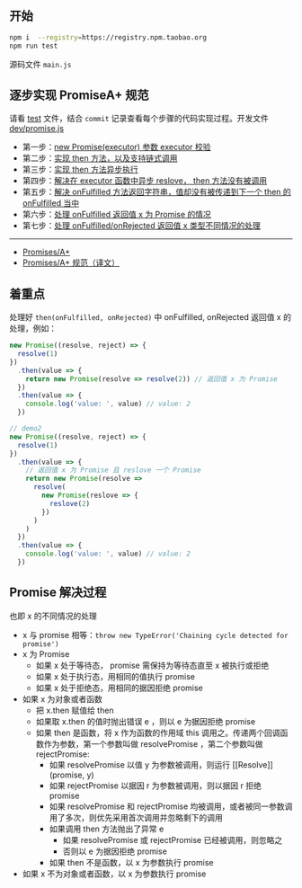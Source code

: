 ## 开始

```bash
npm i  --registry=https://registry.npm.taobao.org
npm run test
```

源码文件 `main.js`

## 逐步实现 PromiseA+ 规范

请看 [test](./test) 文件，结合 `commit` 记录查看每个步骤的代码实现过程。开发文件 [dev/promise.js](./dev/promise.js)

- 第一步：[new Promise(executor) 参数 executor 校验](./test/test1.js)
- 第二步：[实现 then 方法，以及支持链式调用](./test/test2.js)
- 第三步：[实现 then 方法异步执行](./test/test3.js)
- 第四步：[解决在 executor 函数中异步 reslove， then 方法没有被调用](./test/test4.js)
- 第五步：[解决 onFulfilled 方法返回字符串，值却没有被传递到下一个 then 的 onFulfilled 当中](./test/test5.js)
- 第六步：[处理 onFulfilled 返回值 x 为 Promise 的情况](./test/test6.js)
- 第七步：[处理 onFulfilled/onRejected 返回值 x 类型不同情况的处理](./test/test7.js)

---

- [Promises/A+](https://promisesaplus.com/)
- [Promises/A+ 规范（译文）](https://www.ituring.com.cn/article/66566)

## 着重点

处理好 `then(onFulfilled, onRejected)` 中 onFulfilled, onRejected 返回值 x 的处理，例如：

```js
new Promise((resolve, reject) => {
  resolve(1)
})
  .then(value => {
    return new Promise(resolve => resolve(2)) // 返回值 x 为 Promise
  })
  .then(value => {
    console.log('value: ', value) // value: 2
  })

// demo2
new Promise((resolve, reject) => {
  resolve(1)
})
  .then(value => {
    // 返回值 x 为 Promise 且 reslove 一个 Promise
    return new Promise(resolve =>
      resolve(
        new Promise(reslove => {
          reslove(2)
        })
      )
    )
  })
  .then(value => {
    console.log('value: ', value) // value: 2
  })
```

## Promise 解决过程

也即 x 的不同情况的处理

- x 与 promise 相等：`throw new TypeError('Chaining cycle detected for promise')`
- x 为 Promise
  - 如果 x 处于等待态， promise 需保持为等待态直至 x 被执行或拒绝
  - 如果 x 处于执行态，用相同的值执行 promise
  - 如果 x 处于拒绝态，用相同的据因拒绝 promise
- 如果 x 为对象或者函数
  - 把 x.then 赋值给 then
  - 如果取 x.then 的值时抛出错误 e ，则以 e 为据因拒绝 promise
  - 如果 then 是函数，将 x 作为函数的作用域 this 调用之。传递两个回调函数作为参数，第一个参数叫做 resolvePromise ，第二个参数叫做 rejectPromise:
    - 如果 resolvePromise 以值 y 为参数被调用，则运行 [[Resolve]](promise, y)
    - 如果 rejectPromise 以据因 r 为参数被调用，则以据因 r 拒绝 promise
    - 如果 resolvePromise 和 rejectPromise 均被调用，或者被同一参数调用了多次，则优先采用首次调用并忽略剩下的调用
    - 如果调用 then 方法抛出了异常 e
      - 如果 resolvePromise 或 rejectPromise 已经被调用，则忽略之
      - 否则以 e 为据因拒绝 promise
    - 如果 then 不是函数，以 x 为参数执行 promise
- 如果 x 不为对象或者函数，以 x 为参数执行 promise
